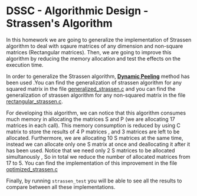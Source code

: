 # DSSC - Algorithmic Design - Strassen's Algorithm

In this homework we are going to generalize the implementation of Strassen algorithm to deal with sqaure matrices of any dimension and non-square matrices (Rectangular matrices). Then, we are going to improve this algorithm by reducing the memory allocation and test the effects on the execution time.  

In order to generalize the Strassen algorithm, [**Dynamic Peeling**](https://www.researchgate.net/profile/Jeremy_Johnson8/publication/2779622_Implementation_of_Strassen's_Algorithm_for_Matrix_Multiplication/links/004635212d76a7ee76000000/Implementation-of-Strassens-Algorithm-for-Matrix-Multiplication.pdf) method has been used .You can find the generalization of strassen algorithm for any squared matrix in the file [generalized_strassen.c](AD_strassen_template/generalized_strassen.c) and you can find the generalization of strassen algorithm for any non-squared matrix in the file [rectangular_strassen.c](AD_strassen_template/rectangular_strassen.c). 

For developing this algorithm, we can notice that this algorithm consumes much memory in allocating the matrices S and P (we are allocating 17 matrices in each call). This memory consumption is reduced by using C matrix to store the results of 4 P matrices , and 3 matrices are left to be allocated. Furthermore, we are allocating 10 S matrices at the same time, instead we can allocate only one S matrix at once and deallocating it after it has been used. Notice that we need only 2 S matrices to be allocated simultanously , So in total we reduce the number of allocated matrices from 17 to 5. You can find the implementation of this improvement in the file [optimized_strassen.c](AD_strassen_template/optimized_strassen.c) 

Finally, by running `strassen_test` you will be able to see all the results to compare between all these implementations.
